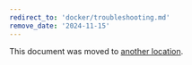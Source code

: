 ```yaml
---
redirect_to: 'docker/troubleshooting.md'
remove_date: '2024-11-15'
---
```


This document was moved to [another location](docker/troubleshooting.md).

<!-- This redirect file can be deleted after <2024-11-15>. -->
<!-- Redirects that point to other docs in the same project expire in three months. -->
<!-- Redirects that point to docs in a different project or site (for example, link is not relative and starts with `https:`) expire in one year. -->
<!-- Before deletion, see: https://docs.gitlab.com/ee/development/documentation/redirects.html -->
